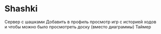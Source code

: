 # Shashki
 Сервер с шашками
 Добавить в профиль просмотр игр с историей ходов и чтобы можно было просмотреть доску (вместо диаграммы)
 Таймер